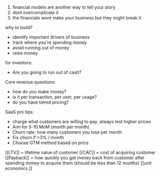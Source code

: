 1.  financial models are another way to tell your story
2. dont overcomplicate it
3. the financials wont make your business but they might break it

why to build?
- identify important drivers of business
- track where you're spending money
- avoid running out of money
- raise money

for investors:
- Are you going to run out of cash?

Core revenue questions:
- how do you make money?
- is it per transaction, per user, per usage?
- do you have tiered pricing?

SaaS pro tips:
- charge what customers are willing to pay. always test higher prices
- Aim for 5-10 MoM (month per month)
- Churn rate: how many customers you lose per month
- Fix churn if >3% / month
- Choose GTM method based on price 

[[LTV]] = lifetime value of customer
[[CAC]] = cost of acquiring customer
[[Payback]] = how quickly you get money back from customer after spending money to acquire them (should be less than 12 months)
[[unit economics ]]

